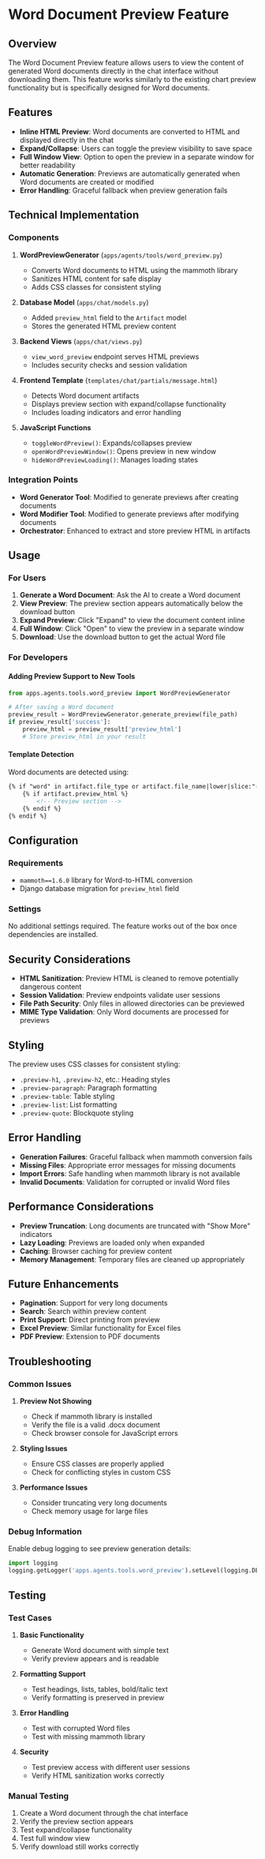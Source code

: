 # Word Document Preview Feature

## Overview

The Word Document Preview feature allows users to view the content of generated Word documents directly in the chat interface without downloading them. This feature works similarly to the existing chart preview functionality but is specifically designed for Word documents.

## Features

- **Inline HTML Preview**: Word documents are converted to HTML and displayed directly in the chat
- **Expand/Collapse**: Users can toggle the preview visibility to save space
- **Full Window View**: Option to open the preview in a separate window for better readability
- **Automatic Generation**: Previews are automatically generated when Word documents are created or modified
- **Error Handling**: Graceful fallback when preview generation fails

## Technical Implementation

### Components

1. **WordPreviewGenerator** (`apps/agents/tools/word_preview.py`)
   - Converts Word documents to HTML using the mammoth library
   - Sanitizes HTML content for safe display
   - Adds CSS classes for consistent styling

2. **Database Model** (`apps/chat/models.py`)
   - Added `preview_html` field to the `Artifact` model
   - Stores the generated HTML preview content

3. **Backend Views** (`apps/chat/views.py`)
   - `view_word_preview` endpoint serves HTML previews
   - Includes security checks and session validation

4. **Frontend Template** (`templates/chat/partials/message.html`)
   - Detects Word document artifacts
   - Displays preview section with expand/collapse functionality
   - Includes loading indicators and error handling

5. **JavaScript Functions**
   - `toggleWordPreview()`: Expands/collapses preview
   - `openWordPreviewWindow()`: Opens preview in new window
   - `hideWordPreviewLoading()`: Manages loading states

### Integration Points

- **Word Generator Tool**: Modified to generate previews after creating documents
- **Word Modifier Tool**: Modified to generate previews after modifying documents
- **Orchestrator**: Enhanced to extract and store preview HTML in artifacts

## Usage

### For Users

1. **Generate a Word Document**: Ask the AI to create a Word document
2. **View Preview**: The preview section appears automatically below the download button
3. **Expand Preview**: Click "Expand" to view the document content inline
4. **Full Window**: Click "Open" to view the preview in a separate window
5. **Download**: Use the download button to get the actual Word file

### For Developers

#### Adding Preview Support to New Tools

```python
from apps.agents.tools.word_preview import WordPreviewGenerator

# After saving a Word document
preview_result = WordPreviewGenerator.generate_preview(file_path)
if preview_result['success']:
    preview_html = preview_result['preview_html']
    # Store preview_html in your result
```

#### Template Detection

Word documents are detected using:
```html
{% if "word" in artifact.file_type or artifact.file_name|lower|slice:"-5:" == ".docx" %}
    {% if artifact.preview_html %}
        <!-- Preview section -->
    {% endif %}
{% endif %}
```

## Configuration

### Requirements

- `mammoth==1.6.0` library for Word-to-HTML conversion
- Django database migration for `preview_html` field

### Settings

No additional settings required. The feature works out of the box once dependencies are installed.

## Security Considerations

- **HTML Sanitization**: Preview HTML is cleaned to remove potentially dangerous content
- **Session Validation**: Preview endpoints validate user sessions
- **File Path Security**: Only files in allowed directories can be previewed
- **MIME Type Validation**: Only Word documents are processed for previews

## Styling

The preview uses CSS classes for consistent styling:

- `.preview-h1`, `.preview-h2`, etc.: Heading styles
- `.preview-paragraph`: Paragraph formatting
- `.preview-table`: Table styling
- `.preview-list`: List formatting
- `.preview-quote`: Blockquote styling

## Error Handling

- **Generation Failures**: Graceful fallback when mammoth conversion fails
- **Missing Files**: Appropriate error messages for missing documents
- **Import Errors**: Safe handling when mammoth library is not available
- **Invalid Documents**: Validation for corrupted or invalid Word files

## Performance Considerations

- **Preview Truncation**: Long documents are truncated with "Show More" indicators
- **Lazy Loading**: Previews are loaded only when expanded
- **Caching**: Browser caching for preview content
- **Memory Management**: Temporary files are cleaned up appropriately

## Future Enhancements

- **Pagination**: Support for very long documents
- **Search**: Search within preview content
- **Print Support**: Direct printing from preview
- **Excel Preview**: Similar functionality for Excel files
- **PDF Preview**: Extension to PDF documents

## Troubleshooting

### Common Issues

1. **Preview Not Showing**
   - Check if mammoth library is installed
   - Verify the file is a valid .docx document
   - Check browser console for JavaScript errors

2. **Styling Issues**
   - Ensure CSS classes are properly applied
   - Check for conflicting styles in custom CSS

3. **Performance Issues**
   - Consider truncating very long documents
   - Check memory usage for large files

### Debug Information

Enable debug logging to see preview generation details:
```python
import logging
logging.getLogger('apps.agents.tools.word_preview').setLevel(logging.DEBUG)
```

## Testing

### Test Cases

1. **Basic Functionality**
   - Generate Word document with simple text
   - Verify preview appears and is readable

2. **Formatting Support**
   - Test headings, lists, tables, bold/italic text
   - Verify formatting is preserved in preview

3. **Error Handling**
   - Test with corrupted Word files
   - Test with missing mammoth library

4. **Security**
   - Test preview access with different user sessions
   - Verify HTML sanitization works correctly

### Manual Testing

1. Create a Word document through the chat interface
2. Verify the preview section appears
3. Test expand/collapse functionality
4. Test full window view
5. Verify download still works correctly